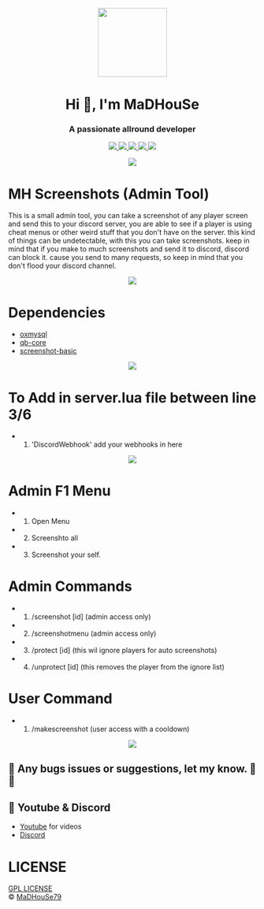 <p align="center">
    <img width="140" src="https://icons.iconarchive.com/icons/iconarchive/red-orb-alphabet/128/Letter-M-icon.png" />  
    <h1 align="center">Hi 👋, I'm MaDHouSe</h1>
    <h3 align="center">A passionate allround developer </h3>    
</p>

<p align="center">
  <a href="https://github.com/MaDHouSe79/mh-screenshots/issues">
    <img src="https://img.shields.io/github/issues/MaDHouSe79/mh-screenshots"/> 
  </a>
  <a href="https://github.com/MaDHouSe79/mh-screenshots/watchers">
    <img src="https://img.shields.io/github/watchers/MaDHouSe79/mh-screenshots"/> 
  </a> 
  <a href="https://github.com/MaDHouSe79/mh-screenshots/network/members">
    <img src="https://img.shields.io/github/forks/MaDHouSe79/mh-screenshots"/> 
  </a>  
  <a href="https://github.com/MaDHouSe79/mh-screenshots/stargazers">
    <img src="https://img.shields.io/github/stars/MaDHouSe79/mh-screenshots?color=white"/> 
  </a>
  <a href="https://github.com/MaDHouSe79/mh-screenshots/blob/main/LICENSE">
    <img src="https://img.shields.io/github/license/MaDHouSe79/mh-screenshots?color=black"/> 
  </a>      
</p>

<p align="center">
  <img alig src="https://github-profile-trophy.vercel.app/?username=MaDHouSe79&margin-w=15&column=6" />
</p>

# MH Screenshots (Admin Tool)
This is a small admin tool, you can take a screenshot of any player screen and send this to your discord server,
you are able to see if a player is using cheat menus or other weird stuff that you don't have on the server.
this kind of things can be undetectable, with this you can take screenshots.
keep in mind that if you make to much screenshots and send it to discord, discord can block it.
cause you send to many requests, so keep in mind that you don't flood your discord channel.

<p align="center">
  <img alig src="https://raw.githubusercontent.com/kamranahmedse/driver.js/master/demo/images/split.png" />
</p>

# Dependencies
- [oxmysql](https://github.com/overextended/oxmysql)
- [qb-core](https://github.com/qbcore-framework/qb-core)
- [screenshot-basic](https://github.com/citizenfx/screenshot-basic)

<p align="center">
  <img alig src="https://raw.githubusercontent.com/kamranahmedse/driver.js/master/demo/images/split.png" />
</p>

# To Add in **server.lua** file between line **3/6**
- 1. 'DiscordWebhook' add your webhooks in here

<p align="center">
  <img alig src="https://raw.githubusercontent.com/kamranahmedse/driver.js/master/demo/images/split.png" />
</p>

# Admin F1 Menu
- 1. Open Menu
- 2. Screenshto all
- 3. Screenshot your self.

# Admin Commands
- 1. /screenshot [id] (admin access only)
- 2. /screenshotmenu (admin access only)
- 3. /protect [id] (this wil ignore players for auto screenshots)
- 4. /unprotect [id] (this removes the player from the ignore list)

# User Command
- 1. /makescreenshot (user access with a cooldown)

<p align="center">
  <img alig src="https://raw.githubusercontent.com/kamranahmedse/driver.js/master/demo/images/split.png" />
</p>

## 🐞 Any bugs issues or suggestions, let my know. 👊😎

## 🙈 Youtube & Discord
- [Youtube](https://www.youtube.com/@MaDHouSe79) for videos
- [Discord](https://discord.gg/cEMSeE9dgS)

# LICENSE
[GPL LICENSE](./LICENSE)<br />
&copy; [MaDHouSe79](https://www.youtube.com/@MaDHouSe79)
